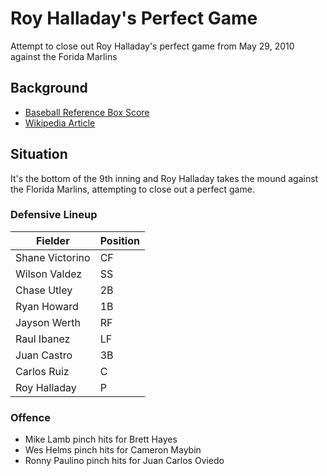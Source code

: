 # Roy Halladay's Perfect Game #
Attempt to close out Roy Halladay's perfect game from May 29, 2010 against the Forida Marlins

## Background ##
- [Baseball Reference Box Score](https://www.baseball-reference.com/boxes/FLO/FLO201005290.shtml)
- [Wikipedia Article](https://en.wikipedia.org/wiki/Roy_Halladay%27s_perfect_game)

## Situation ##
It's the bottom of the 9th inning and Roy Halladay takes the mound against the Florida Marlins, attempting to close out a perfect game.

### Defensive Lineup ###
|Fielder        |Position|
|---------------|--------|
|Shane Victorino|CF      |
|Wilson Valdez  |SS      |
|Chase Utley    |2B      |
|Ryan Howard    |1B      |
|Jayson Werth   |RF      |
|Raul Ibanez    |LF      |
|Juan Castro    |3B      |
|Carlos Ruiz    |C       |
|Roy Halladay   |P       |

### Offence ###
- Mike Lamb pinch hits for Brett Hayes
- Wes Helms pinch hits for Cameron Maybin
- Ronny Paulino pinch hits for Juan Carlos Oviedo
